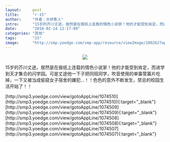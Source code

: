 ```yaml
---
layout:     post
title:      "r-15"
author:     "作者：大桥隼人"
intro:      "15岁的芥川丈途，居然是在报纸上连载的情色小说家！他的才能受到肯定，而进学到天才集合的闪学园。可是丈途他一下子把同班同学，吹音使用的单簧管簧片吃掉，一下又被当成偷窥女子宿舍的嫌犯…！！色色的意外不断发生，禁忌的校园生活开始了！！"
date:       "2018-02-14 12:17:09"
categories: "其他"
tags:       "15"
image:      "http://smp.yoedge.com/smp-app/resource/viewImage/1002627appline.png"
---
```

<div style="text-align: center">
<p><img src="http://smp.yoedge.com/smp-app/resource/viewImage/1002627appline.png"/></p>
</div>
<p class="post-meta">
<span>15岁的芥川丈途，居然是在报纸上连载的情色小说家！他的才能受到肯定，而进学到天才集合的闪学园。可是丈途他一下子把同班同学，吹音使用的单簧管簧片吃掉，一下又被当成偷窥女子宿舍的嫌犯…！！色色的意外不断发生，禁忌的校园生活开始了！！</span>
</p>
[http://smp3.yoedge.com/view/gotoAppLine/1074510](http://smp3.yoedge.com/view/gotoAppLine/1074510){:target="_blank"}
[http://smp3.yoedge.com/view/gotoAppLine/1074509](http://smp3.yoedge.com/view/gotoAppLine/1074509){:target="_blank"}
[http://smp3.yoedge.com/view/gotoAppLine/1074508](http://smp3.yoedge.com/view/gotoAppLine/1074508){:target="_blank"}
[http://smp3.yoedge.com/view/gotoAppLine/1074507](http://smp3.yoedge.com/view/gotoAppLine/1074507){:target="_blank"}


